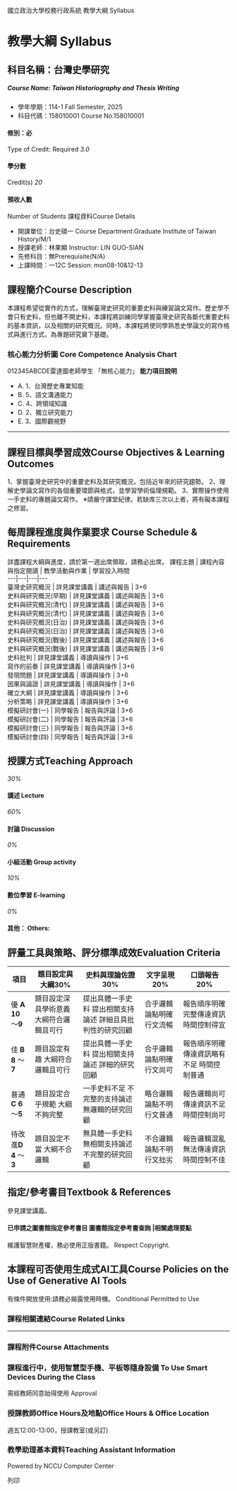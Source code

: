 國立政治大學校務行政系統 教學大綱 Syllabus
# 教學大綱 Syllabus
##  科目名稱：台灣史學研究
#####  Course Name: Taiwan Historiography and Thesis Writing
  * 學年學期：114-1 Fall Semester, 2025 
  * 科目代碼：158010001 Course No.158010001


#### 修別：必
Type of Credit: Required 
_3.0_
#### 學分數
Credit(s)
_20_
#### 預收人數
Number of Students
課程資料Course Details
  * 開課單位：台史碩一 Course Department:Graduate Institute of Taiwan History/M/1 
  * 授課老師：林果顯 Instructor: LIN GUO-SIAN 
  * 先修科目：無Prerequisite(N/A)
  * 上課時間：一12C Session: mon08-10&12-13


##  課程簡介Course Description
本課程希望從實作的方式，理解臺灣史研究的重要史料與練習論文寫作。歷史學不會只有史料，但也離不開史料，本課程將訓練同學掌握臺灣史研究各斷代重要史料的基本資訊，以及相關的研究概況。同時，本課程將使同學熟悉史學論文的寫作格式與進行方式，為專題研究奠下基礎。
###  核心能力分析圖 Core Competence Analysis Chart
012345ABCDE雷達圖老師學生
「無核心能力」 
**能力項目說明**
  * A. 1、台灣歷史專業知能
  * B. 5、語文溝通能力
  * C. 4、跨領域知識
  * D. 2、獨立研究能力
  * E. 3、國際觀視野


* * *
##  課程目標與學習成效Course Objectives & Learning Outcomes 
1、掌握臺灣史研究中的重要史料及其研究概況，包括近年來的研究趨勢。
2、理解史學論文寫作的各個重要環節與格式，並學習學術倫理規範。
3、實際操作使用一手史料的專題論文寫作。
※請嚴守課堂紀律。若缺席三次以上者，將有礙本課程之修習。
##  每周課程進度與作業要求 Course Schedule & Requirements
詳盡課程大綱與進度，請於第一週出席領取，請務必出席。
課程主題 | 課程內容與指定閱讀 | 教學活動與作業 | 學習投入時間  
---|---|---|---  
臺灣史研究概況 | 詳見課堂講義 | 講述與報告 | 3+6  
史料與研究概況(早期) | 詳見課堂講義 | 講述與報告 | 3+6  
史料與研究概況(清代) | 詳見課堂講義 | 講述與報告 | 3+6  
史料與研究概況(清代) | 詳見課堂講義 | 講述與報告 | 3+6  
史料與研究概況(日治) | 詳見課堂講義 | 講述與報告 | 3+6  
史料與研究概況(日治) | 詳見課堂講義 | 講述與報告 | 3+6  
史料與研究概況(戰後) | 詳見課堂講義 | 講述與報告 | 3+6  
史料與研究概況(戰後) | 詳見課堂講義 | 講述與報告 | 3+6  
史料批判 | 詳見課堂講義 | 導讀與操作 | 3+6  
寫作的前奏 | 詳見課堂講義 | 導讀與操作 | 3+6  
發現問題 | 詳見課堂講義 | 導讀與操作 | 3+6  
因果與論證 | 詳見課堂講義 | 導讀與操作 | 3+6  
確立大綱 | 詳見課堂講義 | 導讀與操作 | 3+6  
分析策略 | 詳見課堂講義 | 導讀與操作 | 3+6  
模擬研討會(一) | 同學報告 | 報告與評論 | 3+6  
模擬研討會(二) | 同學報告 | 報告與評論 | 3+6  
模擬研討會(三) | 同學報告 | 報告與評論 | 3+6  
模擬研討會(四) | 同學報告 | 報告與評論 | 3+6  
##  授課方式Teaching Approach
_30%_
####  講述 Lecture
_60%_
####  討論 Discussion
_0%_
####  小組活動 Group activity
_10%_
####  數位學習 E-learning
_0%_
####  其他： Others:
##  評量工具與策略、評分標準成效Evaluation Criteria
項目 |  題目設定與大綱**30%** |  史料與理論佐證**30%** |  文字呈現 **20%** |  口頭報告 **20%**  
---|---|---|---|---  
優 **A** **10** ～**9** |  題目設定深具學術意義 大綱符合邏輯且可行 |  提出具體一手史料 提出相關支持論述 詳細且具批判性的研究回顧 |  合乎邏輯 論點明確 行文流暢 |  報告順序明確 完整傳達資訊 時間控制得宜  
佳 **B** **8** ～**7** |  題目設定有趣 大綱符合邏輯且可行 |  提出具體一手史料 提出相關支持論述 詳細的研究回顧 |  合乎邏輯 論點明確 行文尚可 |  報告順序明確 傳達資訊略有不足 時間控制普通  
普通**C** **6** ～**5** |  題目設定合乎規範 大綱不夠完整 |  一手史料不足 不完整的支持論述 無邏輯的研究回顧 |  略合邏輯 論點不明 行文普通 |  報告邏輯尚可 傳達資訊不足 時間控制尚可  
待改進**D** **4** ～**3** |  題目設定不當 大綱不合邏輯 |  無具體一手史料 無相關支持論述 不完整的研究回顧 |  不合邏輯 論點不明 行文拙劣 |  報告邏輯混亂 無法傳達資訊 時間控制不佳  
##  指定/參考書目Textbook & References
參見課堂講義。
####  已申請之圖書館指定參考書目  圖書館指定參考書查詢 |相關處理要點
維護智慧財產權，務必使用正版書籍。 Respect Copyright.
##  本課程可否使用生成式AI工具Course Policies on the Use of Generative AI Tools
有條件開放使用:請務必揭露使用時機。 Conditional Permitted to Use 
###  課程相關連結Course Related Links
* * *
###  課程附件Course Attachments
###  課程進行中，使用智慧型手機、平板等隨身設備 To Use Smart Devices During the Class
需經教師同意始得使用  Approval
###  授課教師Office Hours及地點Office Hours & Office Location
週五12:00-13:00，授課教室(或另訂)
###  教學助理基本資料Teaching Assistant Information
Powered by NCCU Computer Center
  
列印
